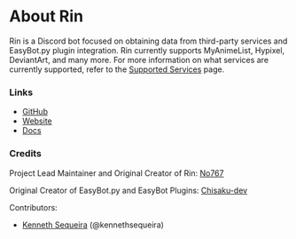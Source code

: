 # About Rin

Rin is a Discord bot focused on obtaining data from third-party services and EasyBot.py plugin integration. Rin currently supports MyAnimeList, Hypixel, DeviantArt, and many more. For more information on what services are currently supported, refer to the [Supported Services](https://rin-docs.readthedocs.io/en/latest/supported-services) page.

### Links

- [GitHub](https://github.com/No767/Rin)
- [Website](https://rinbot.live)
- [Docs](https://rin-docs.readthedocs.io/en/latest)

### Credits

Project Lead Maintainer and Original Creator of Rin: [No767](https://github.com/No767)

Original Creator of EasyBot.py and EasyBot Plugins: [Chisaku-dev](https://github.com/chisaku-dev)

Contributors: 
- [Kenneth Sequeira](https://github.com/kennethsequeira) (@kennethsequeira)


